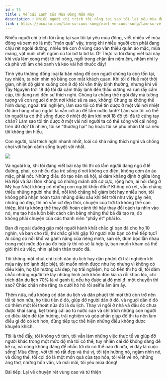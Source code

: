 ```yaml
---
id : 75
title : Về Cái Lạnh Của Mùa Đông Năm Nay
description : Nhiều người chỉ trích tôi rằng tại sao tôi lại yêu mùa đông, viết nhiều về mùa đông và xem nó là một "món quà" vậy, trong khi nhiều người còn phải đang chịu rét ngoài đường, nhiều trẻ con ở vùng cao vẫn thiếu quần áo mặc, mùa màng, vật nuôi chết ngủm củ tỏi bờ la bờ la. Ồ! Thực ra tôi đang viết bài này khi vừa làm xong một tô mì nóng, ngồi trong chăn ấm nệm êm, nhâm nhi ly cà phê với ấm chè xanh và kéo vài hơi thuốc đấy!
link : https://ocuaso.com/tam-su-cuoc-song/viet-ve-cuoc-song/tam-su-ve-cai-lanh-cua-mua-dong-nam-nay.html
---
```


Nhiều người chỉ trích tôi rằng tại sao tôi lại yêu mùa đông, viết nhiều
về mùa đông và xem nó là một "món quà" vậy, trong khi nhiều người còn phải
đang chịu rét ngoài đường, nhiều trẻ con ở vùng cao vẫn thiếu quần áo mặc,
mùa màng, vật nuôi chết ngủm củ tỏi bờ la bờ la. Ồ! Thực ra tôi đang viết
bài này khi vừa làm xong một tô mì nóng, ngồi trong chăn ấm nệm êm, nhâm
nhi ly cà phê với ấm chè xanh và kéo vài hơi thuốc đấy!

Tình yêu thương đồng loại là bản năng để con người chúng ta còn tồn tại,
tuy nhiên, ta nên nhìn nó bằng con mắt khách quan. Khi tôi ở Huế một thời
gian, nhiệt độ giảm xuống còn 8 độ tôi vẫn thấy bình thường, nhưng khi về
Tây Nguyên trời 18 độ tôi đã cảm thấy lạnh đến thấu xương và run rẩy cầm
cập, tôi đang nói đến sự thích nghi. Chúng ta chẳng thể ngồi đây mà tưởng
tượng về con người ở một nơi khác sẽ ra sao, không! Chúng ta không thể hình
dung, ngoài trải nghiệm, làm sao tôi có thể tin được ở một vài nơi nhiệt
độ âm hàng chục người ta vẫn cởi áo để tắm nước lạnh? Làm sao tôi có thể
tin người ta có thể sống được ở nhiệt độ âm khi mới 18 độ tôi đã tê cứng tay
chân? Làm sao tôi tin được ở một vài nơi người ta có thể sống với cái nóng
trên 40 độ? Dĩ nhiên, tôi sẽ "thương hại" họ hoặc tôi sẽ phủ nhận tất cả
nếu tôi không tìm hiểu.

Con người, loài thích nghi nhanh nhất, loài có khả năng thích nghi và chống
chọi với hoàn cảnh sống tuyệt vời nhất.

![](https://ocuaso.com/wp-content/uploads/2016/01/tam-su-ve-cai-lanh-cua-mua-dong-nam-nay.jpg)

Và ngoài kia, khi tôi đang viết bài này thì thì có lắm người đang ngủ ở
lề đường, phải, có nhiều đứa trẻ sống ở nơi không có điện, không cơm ăn
áo mặc, phải nốt. Những điều đó tạo nên xã hội, ai dám khẳng định ở giữa
lòng Hà Nội và Sài Gòn không có những mảnh đời cơ cực, rộng hơn, ai nói
rằng ở Mỹ hay Nhật không có những con người khốn đốn? Không có rét, vẫn
chẳng thiếu những người như thế, nỗi khổ chẳng hề giảm bớt hay nhiều hơn,
tôi không phủ nhận hoàn toàn những điều xấu khi tiết trời như vậy gây nên,
nhưng nó đẹp, thì nó vẫn cứ đẹp thôi, chuyện của trời ta không thể can thiệp,
khi ta không thể thay đổi hoàn cảnh thì hãy thay đổi cách ta nhìn vào nó,
mẹ tạo hóa luôn biết cách cân bằng những thứ bà đã tạo ra, đó không phải
chuyện của các thanh niên "phẩy ét" phải lo.

Bạn đi ngoài đường gặp một người hành khất chắc gì bạn đã cho họ 10 nghìn,
và bạn cho rồi, thì chắc gì khi gặp 10 người nữa bạn có thể tiếp tục? Ai
cũng có nỗi khổ và gánh nặng của riêng mình, san sẻ, đùm bọc lẫn nhau trong
một mức độ nào đó hợp lý thì nó sẽ là hợp lý, bạn muốn kham cả thế giới
thì cứ việc, nhìn lại bản thân trước đã.

Tôi không một chút chỉ trích dân du lịch hay dân phượt đi trải nghiệm khi
mùa này trở lạnh đặc biệt, tôi muốn mình được như họ nhưng vì không có điều
kiện, họ tận hưởng cái đẹp, họ trải nghiệm, họ có tiền thì họ đi, tôi dám
chắc những người trẻ lấy những hình ảnh khốn đốn kia ra rồi khóc lóc, chỉ
trích dân du lịch 70% là vì ganh tị, nếu họ được ai đó mời đi một chuyến
thì sao? Chắc chắn nhe răng ra cười hô hô rồi selfie ầm ầm ấy.

Thêm nữa, nếu không có dân du lịch và dân phượt thì mọi thứ còn trở nên
tồi tệ hơn nữa, họ tiêu tiền ở đó, giúp đỡ người dân ở đó, và người dân
ở đó có thêm một lối thoát nữa đó là du lịch. Thay vì ngồi ở nhà và đầu
óc chưa được khai sáng, kẹt trong cái ao tù nước cạn và chỉ trích những
con người có điều kiện để tận hưởng, trải nghiệm và góp phần giúp đỡ thì
ta nên làm điều gì đó có ích hơn, đừng tiếp tục thể hiện những điều không
được khuyến khích.

Tôi là thế đấy, tôi không vô tình, tôi vẫn làm những việc thực tế và giúp
đỡ người khác trong một mức độ mà tôi có thể, tuy nhiên cái đó không đáng
để kể ra, và cũng không đáng để nhắc tới dù có thế nào đi nữa, vì đây là
cuộc sống! Mùa đông, với tôi nó rất đẹp và thú vị, tôi tận hưởng nó, ngắm
nhìn nó, và đúng thế, tôi coi đó là một món quà của tạo hóa, tôi viết về
nó, những áng thơ, những hồn văn, và mãi mãi, tôi yêu mùa đông!

Bài tiếp: Lại về chuyện rét vùng cao và từ thiện